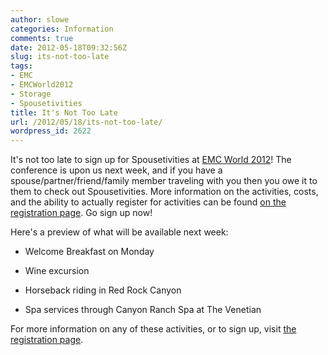 ```yaml
---
author: slowe
categories: Information
comments: true
date: 2012-05-18T09:32:56Z
slug: its-not-too-late
tags:
- EMC
- EMCWorld2012
- Storage
- Spousetivities
title: It's Not Too Late
url: /2012/05/18/its-not-too-late/
wordpress_id: 2622
---
```


It's not too late to sign up for Spousetivities at [EMC World 2012](http://www.emcworld.com/)! The conference is upon us next week, and if you have a spouse/partner/friend/family member traveling with you then you owe it to them to check out Spousetivities. More information on the activities, costs, and the ability to actually register for activities can be found [on the registration page](http://spousetivities-emc2012.eventbrite.com/). Go sign up now!

Here's a preview of what will be available next week:

* Welcome Breakfast on Monday

* Wine excursion

* Horseback riding in Red Rock Canyon

* Spa services through Canyon Ranch Spa at The Venetian

For more information on any of these activities, or to sign up, visit [the registration page](http://spousetivities-emc2012.eventbrite.com/).
